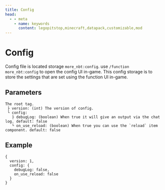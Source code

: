 ```yaml
---
title: Config
head:
  - - meta
    - name: keywords
      content: legopitstop,minecraft,datapack,customizable,mod
---
```


# Config

Config file is located storage `more_nbt:config`. use `/function more_nbt:config` to open the config UI in-game. This config storage is to store the settings that are set using the function UI in-game.

## Parameters

```
The root tag.
 ├ version: (int) The version of config.
 └ config:
   ├ debugLog: (boolean) When true it will give an output via the chat log. default: false
   └ on_use_reload: (boolean) When true you can use the `reload` item component. default: false
```

## Example

```snbt
{
  version: 1,
  config: {
    debugLog: false,
    on_use_reload: false
  }
}
```
